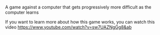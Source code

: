 A game against a computer that gets progressively more difficult as the computer learns 

If you want to learn more about how this game works, you can watch this video
https://www.youtube.com/watch?v=sw7UAZNgGg8&ab
